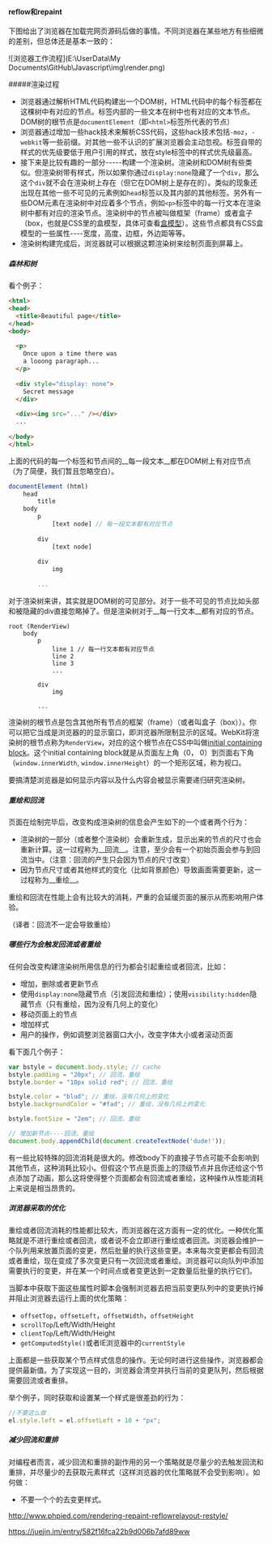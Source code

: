 #### reflow和repaint

下图给出了浏览器在加载完网页源码后做的事情。不同浏览器在某些地方有些细微的差别，但总体还是基本一致的：

![浏览器工作流程](E:\UserData\My Documents\GitHub\Javascript\img\render.png)

#####渲染过程

* 浏览器通过解析HTML代码构建出一个DOM树，HTML代码中的每个标签都在这棵树中有对应的节点。标签内部的一些文本在树中也有对应的文本节点。DOM树的根节点是`documentElement`（即`<html>`标签所代表的节点）
* 浏览器通过增加一些hack技术来解析CSS代码，这些hack技术包括`-moz`，`-webkit`等一些前缀。对其他一些不认识的扩展浏览器会主动忽视。标签自带的样式的优先级要低于用户引用的样式，放在style标签中的样式优先级最高。
* 接下来是比较有趣的一部分-----构建一个渲染树。渲染树和DOM树有些类似。但渲染树带有样式，所以如果你通过`display:none`隐藏了一个`div`，那么这个`div`就不会在渲染树上存在（但它在DOM树上是存在的）。类似的现象还出现在其他一些不可见的元素例如`head`标签以及其内部的其他标签。另外有一些DOM元素在渲染树中对应着多个节点，例如`<p>`标签中的每一行文本在渲染树中都有对应的渲染节点。渲染树中的节点被叫做框架（frame）或者盒子（box，也就是CSS里的盒模型，具体可查看[盒模型](https://juejin.im/entry/582f16fca22b9d006b7afd89ww)）。这些节点都具有CSS盒模型的一些属性----宽度，高度，边框，外边距等等。
* 渲染树构建完成后，浏览器就可以根据这颗渲染树来绘制页面到屏幕上。

##### 森林和树

看个例子：

```html
<html>
<head>
  <title>Beautiful page</title>
</head>
<body>
    
  <p>
    Once upon a time there was 
    a looong paragraph...
  </p>
  
  <div style="display: none">
    Secret message
  </div>
  
  <div><img src="..." /></div>
  ...
 
</body>
</html>
```

上面的代码的每一个标签和节点间的__每一段文本__都在DOM树上有对应节点（为了简便，我们暂且忽略空白）。

```javascript
documentElement (html)
    head
        title
    body
        p
            [text node] // 每一段文本都有对应节点
		
        div 
            [text node]
		
        div
            img
		
        ...
```

对于渲染树来讲，其实就是DOM树的可见部分。对于一些不可见的节点比如头部和被隐藏的div直接忽略掉了。但是渲染树对于__每一行文本__都有对应的节点。

```
root (RenderView)
    body
        p
            line 1 // 每一行文本都有对应节点
	    	line 2
	    	line 3
	    	...
	    
		div
	    	img
	    
		...
```

渲染树的根节点是包含其他所有节点的框架（frame）（或者叫盒子（box））。你可以把它当成是浏览器的的显示窗口，即浏览器所限制显示的区域。WebKit将渲染树的根节点称为`RenderView`，对应的这个根节点在CSS中叫做[initial containing block](http://www.w3.org/TR/CSS21/visudet.html#containing-block-details)。这个initial containing block就是从页面左上角（0， 0）到页面右下角（`window.innerWidth`, `window.innerHeight`）的一个矩形区域，称为视口。

要搞清楚浏览器是如何显示内容以及什么内容会被显示需要递归研究渲染树。

##### 重绘和回流

页面在绘制完毕后，改变构成渲染树的信息会产生如下的一个或者两个行为：

* 渲染树的一部分（或者整个渲染树）会重新生成，显示出来的节点的尺寸也会重新计算。这一过程称为__回流__。注意，至少会有一个初始页面会参与到回流当中。（注意：回流的产生只会因为节点的尺寸改变）
* 因为节点尺寸或者其他样式的变化（比如背景颜色）导致画面需要更新，这一过程称为__重绘__。

重绘和回流在性能上会有比较大的消耗，严重的会延缓页面的展示从而影响用户体验。

（译者：回流不一定会导致重绘）

##### 哪些行为会触发回流或者重绘

任何会改变构建渲染树所用信息的行为都会引起重绘或者回流，比如：

* 增加，删除或者更新节点
* 使用`display:none`隐藏节点（引发回流和重绘）；使用`visibility:hidden`隐藏节点（只有重绘，因为没有几何上的变化）
* 移动页面上的节点
* 增加样式
* 用户的操作，例如调整浏览器窗口大小，改变字体大小或者滚动页面

看下面几个例子：

```javascript
var bstyle = document.body.style; // cache
bstyle.padding = "20px"; // 回流，重绘
bstyle.border = "10px solid red"; // 回流，重绘

bstyle.color = "blud"; // 重绘，没有几何上的变化
bstyle.backgroundColor = "#fad"; // 重绘，没有几何上的变化

bstyle.fontSize = "2em"; // 回流，重绘

// 增加新节点----回流，重绘
document.body.appendChild(document.createTextNode('dude!'));
```

有一些比较特殊的回流消耗是很大的。修改body下的直接子节点可能不会影响到其他节点，这种消耗比较小。但假这个节点是页面上的顶级节点并且你还给这个节点添加了动画，那么这将使得整个页面都会有回流或者重绘，这种操作从性能消耗上来说是相当昂贵的。

##### 浏览器采取的优化

重绘或者回流消耗的性能都比较大，而浏览器在这方面有一定的优化。一种优化策略就是不进行重绘或者回流，或者说不会立即进行重绘或者回流。浏览器会维护一个队列用来放置页面的变更，然后批量的执行这些变更。本来每次变更都会有回流或者重绘，现在变成了多次变更只有一次回流或者重绘。浏览器可以向队列中添加需要执行的变更，并在某一个时间点或者变更达到一定数量后批量的执行它们。

当脚本中获取下面这些属性时脚本会强制浏览器去把当前变更队列中的变更执行掉并阻止浏览器去运行上面的优化策略：

* `offsetTop`，`offsetLeft`，`offsetWidth`，`offsetHeight`
* `scrollTop`/Left/Width/Height
* `clientTop`/Left/Width/Height
* `getComputedStyle()`或者IE浏览器中的`currentStyle`

上面都是一些获取某个节点样式信息的操作。无论何时进行这些操作，浏览器都会提供最新值。为了实现这一目的，浏览器会清空并执行当前的变更队列，然后根据需要回流或者重排。

举个例子，同时获取和设置某一个样式是很差劲的行为：

```javascript
//不要这么做
el.style.left = el.offsetLeft + 10 + "px";
```

##### 减少回流和重排

对编程者而言，减少回流和重排的副作用的另一个策略就是尽量少的去触发回流和重排，并尽量少的去获取元素样式（这样浏览器的优化策略就不会受到影响）。如何做：

* 不要一个个的去变更样式。



http://www.phpied.com/rendering-repaint-reflowrelayout-restyle/

https://juejin.im/entry/582f16fca22b9d006b7afd89ww